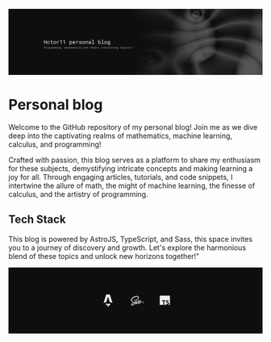 ![banner image](./public/banner.png)

# Personal blog
Welcome to the GitHub repository of my personal blog! Join me as we dive deep into the captivating realms of mathematics, machine learning, calculus, and programming!

Crafted with passion, this blog serves as a platform to share my enthusiasm for these subjects, demystifying intricate concepts and making learning a joy for all. Through engaging articles, tutorials, and code snippets, I intertwine the allure of math, the might of machine learning, the finesse of calculus, and the artistry of programming. 

## Tech Stack

This blog is powered by AstroJS, TypeScript, and Sass, this space invites you to a journey of discovery and growth. Let's explore the harmonious blend of these topics and unlock new horizons together!"

![tech stack](./public/tech_stack.png)